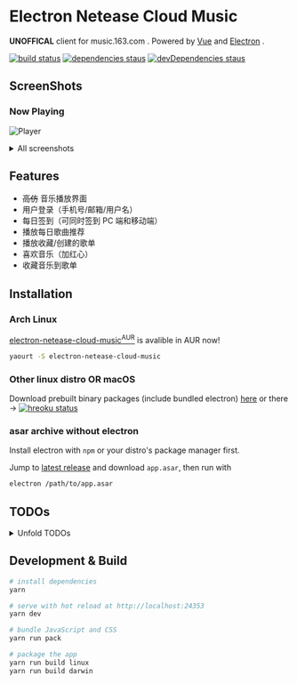 # Electron Netease Cloud Music

**UNOFFICAL** client for music.163.com . Powered by [Vue](https://vuejs.org) and [Electron](https://electronjs.org) .

[![build status](https://api.travis-ci.org/Rocket1184/electron-netease-cloud-music.svg?branch=master)](https://travis-ci.org/Rocket1184/electron-netease-cloud-music/builds)
[![dependencies staus](https://david-dm.org/rocket1184/electron-netease-cloud-music/status.svg)](https://david-dm.org/rocket1184/electron-netease-cloud-music)
[![devDependencies staus](https://david-dm.org/rocket1184/electron-netease-cloud-music/dev-status.svg)](https://david-dm.org/rocket1184/electron-netease-cloud-music?type=dev)

## ScreenShots

### Now Playing

![Player](https://user-images.githubusercontent.com/13914967/42136788-64f73da6-7d94-11e8-86b8-683a49a7074d.png)

<details>

<summary>All screenshots</summary>

### 歌单

![Playlists](https://user-images.githubusercontent.com/13914967/42136809-a6cfebf6-7d94-11e8-9eb5-e5740ffb30c4.png)

### 收藏到歌单

![Add to Playlist](https://user-images.githubusercontent.com/13914967/42136909-24ecbe8c-7d96-11e8-87e8-7e3a81d6f718.png)

### 侧栏

![Sidebar](https://user-images.githubusercontent.com/13914967/42136870-9e7943ca-7d95-11e8-8474-b77f045c372f.png)

### 首页

![Index](https://user-images.githubusercontent.com/13914967/42136855-662f877c-7d95-11e8-823d-6a94eac99289.png)

### 搜索音乐

![Search Music](https://user-images.githubusercontent.com/13914967/42136829-e4796932-7d94-11e8-9acd-bc83d317160c.png)

### 搜索专辑

![Search Album](https://user-images.githubusercontent.com/13914967/42136834-09873f1a-7d95-11e8-8d25-d2bb145c4b15.png)

</details>

## Features

- ~~高仿~~ 音乐播放界面
- 用户登录（手机号/邮箱/用户名）
- 每日签到（可同时签到 PC 端和移动端）
- 播放每日歌曲推荐
- 播放收藏/创建的歌单
- 喜欢音乐（加红心）
- 收藏音乐到歌单

## Installation

### Arch Linux

[electron-netease-cloud-music<sup>AUR</sup>](https://aur.archlinux.org/packages/electron-netease-cloud-music/) is avalible in AUR now!

```bash
yaourt -S electron-netease-cloud-music
```

### Other linux distro OR macOS

Download prebuilt binary packages (include bundled electron) [here](https://ncm-release.dokku.rocka.me) or there -> [![hreoku status](https://heroku-badge.herokuapp.com/?app=electron-ncm-downloads&style=flat&svg=1)](https://electron-ncm-downloads.herokuapp.com/)

### asar archive without electron

Install electron with `npm` or your distro's package manager first.

Jump to [latest release](https://github.com/Rocket1184/electron-netease-cloud-music/releases/latest) and download `app.asar`, then run with

```bash
electron /path/to/app.asar
```

## TODOs

<details>
<summary>Unfold TODOs</summary>

- [ ] MPRIS D-Bus integration for linux desktop
- [ ] 各种搜索
  - [ ] 单曲
    - [x] 显示结果
    - [ ] 播放搜索到的歌曲
    - [ ] 浏览/发布歌曲评论
  - [ ] 歌手
    - [x] 显示结果
    - [ ] 歌手页面
  - [ ] 专辑
    - [x] 显示结果
    - [ ] 专辑详情页面
  - [ ] 歌单
    - [x] 显示结果
    - [ ] 歌单内容页面
    - [ ] 收藏歌单
  - [ ] MV
    - [ ] 显示结果
    - [ ] 播放 MV
  - [ ] 用户
    - [ ] 显示结果
    - [ ] 用户信息页面

</details>

## Development & Build

``` bash
# install dependencies
yarn

# serve with hot reload at http://localhost:24353
yarn dev

# bundle JavaScript and CSS
yarn run pack

# package the app
yarn run build linux
yarn run build darwin
```
